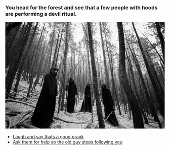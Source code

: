 ### You head for the forest and see that a few people with hoods are performing a devil ritual.

![ritual](images/cult.jpg)  
* [Laugh and say thats a good prank](prank.md)  
* [Ask them for help so the old guy stops following you](help.md)
